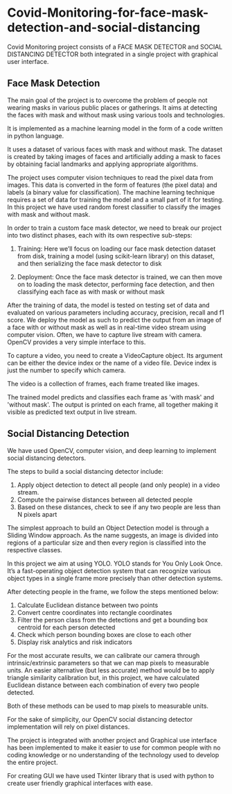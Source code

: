 # Covid-Monitoring-for-face-mask-detection-and-social-distancing

Covid Monitoring project consists of a FACE MASK DETECTOR and SOCIAL DISTANCING DETECTOR both integrated in a single project with graphical user interface.


## Face Mask Detection

The main goal of the project is to overcome the problem of people not wearing masks in various public places or gatherings. It aims at detecting the faces with mask and without mask using various tools and technologies.

It is implemented as a machine learning model in the form of a code written in python language. 

It uses a dataset of various faces with mask and without mask. The dataset is created by taking images of faces and artificially adding a mask to faces by obtaining facial landmarks and applying appropriate algorithms.

The project uses computer vision techniques to read the pixel data from images. This data is converted in the form of features (the pixel data) and labels (a binary value for classification). The machine learning technique requires a set of data for training the model and a small part of it for testing. In this project we have used random forest classifier to classify the images with mask and without mask.

In order to train a custom face mask detector, we need to break our project into two distinct phases, each with its own respective sub-steps:

1.	Training: Here we’ll focus on loading our face mask detection dataset from disk, training a model (using scikit-learn library) on this dataset, and then serializing the face mask detector to disk

2.	Deployment: Once the face mask detector is trained, we can then move on to loading the mask detector, performing face detection, and then classifying each face as with mask or without mask

After the training of data, the model is tested on testing set of data and evaluated on various parameters including accuracy, precision, recall and f1 score.
We deploy the model as such to predict the output from an image of a face with or without mask as well as in real-time video stream using computer vision.
Often, we have to capture live stream with camera. OpenCV provides a very simple interface to this. 

To capture a video, you need to create a VideoCapture object. Its argument can be either the device index or the name of a video file. Device index is just the number to specify which camera.

The video is a collection of frames, each frame treated like images.

The trained model predicts and classifies each frame as 'with mask' and 'without mask'. The output is printed on each frame, all together making it visible as predicted text output in live stream.


## Social Distancing Detection

We have used OpenCV, computer vision, and deep learning to implement social distancing detectors.

The steps to build a social distancing detector include:

1.	Apply object detection to detect all people (and only people) in a video stream. 
2.	Compute the pairwise distances between all detected people
3.	Based on these distances, check to see if any two people are less than N pixels apart

The simplest approach to build an Object Detection model is through a Sliding Window approach. As the name suggests, an image is divided into regions of a particular size and then every region is classified into the respective classes.

In this project we aim at using YOLO. YOLO stands for You Only Look Once. It’s a fast-operating object detection system that can recognize various object types in a single frame more precisely than other detection systems.

After detecting people in the frame, we follow the steps mentioned below:

1.	Calculate Euclidean distance between two points
2.	Convert centre coordinates into rectangle coordinates
3.	Filter the person class from the detections and get a bounding box centroid for each person detected
4.	Check which person bounding boxes are close to each other
5.	Display risk analytics and risk indicators

For the most accurate results, we can calibrate our camera through intrinsic/extrinsic parameters so that we can map pixels to measurable units.
An easier alternative (but less accurate) method would be to apply triangle similarity calibration but, in this project, we have calculated Euclidean distance between each combination of every two people detected.

Both of these methods can be used to map pixels to measurable units.

For the sake of simplicity, our OpenCV social distancing detector implementation will rely on pixel distances.

The project is integrated with another project and Graphical use interface has been implemented to make it easier to use for common people with no coding knowledge or no understanding of the technology used to develop the entire project.

For creating GUI we have used Tkinter library that is used with python to create user friendly graphical interfaces with ease.
